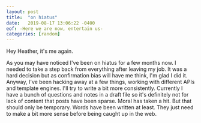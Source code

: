 ```yaml
---
layout: post
title:  "on hiatus"
date:   2019-08-17 13:06:22 -0400
eof: -Here we are now, entertain us-
categories: [random]
---
```


Hey Heather, it's me again.

As you may have noticed I've been on hiatus for a few months now. I needed to
take a step back from everything after leaving my job. It was a hard decision
but as confirmation bias will have me think, I'm glad I did it. Anyway, I've
been hacking away at a few things, working with different APIs and template
engines. I'll try to write a bit more consistently. Currently I have a bunch of
questions and notes in a draft file so it's definitely not for lack of content
that posts have been sparse. Moral has taken a hit. But that should only be
temporary. Words have been written at least. They just need to make a bit more
sense before being caught up in the web.
